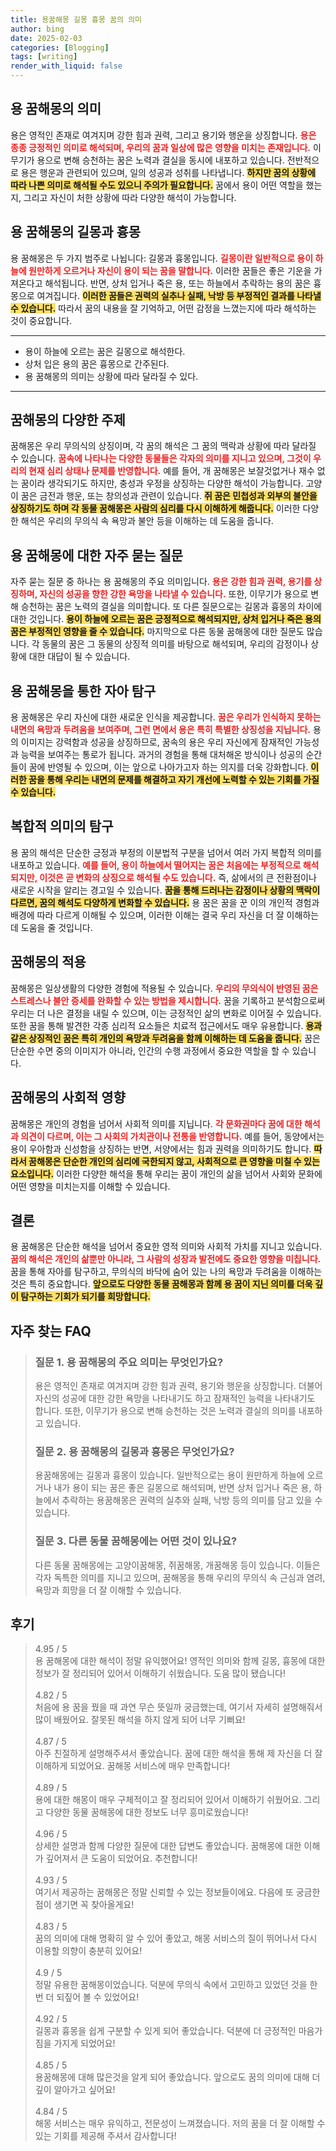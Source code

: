 ```yaml
---
title: 용꿈해몽 길몽 흉몽 꿈의 의미
author: bing
date: 2025-02-03
categories: [Blogging]
tags: [writing]
render_with_liquid: false
---
```



<h2 id='용 꿈해몽의 의미'>용 꿈해몽의 의미</h2>

<p>용은 영적인 존재로 여겨지며 강한 힘과 권력, 그리고 용기와 행운을 상징합니다. <b><span style="color: #ee2323;">용은 종종 긍정적인 의미로 해석되며, 우리의 꿈과 일상에 많은 영향을 미치는 존재입니다.</span></b> 이무기가 용으로 변해 승천하는 꿈은 노력과 결실을 동시에 내포하고 있습니다. 전반적으로 용은 행운과 관련되어 있으며, 일의 성공과 성취를 나타냅니다. <b><span style="background-color: #ffe066;">하지만 꿈의 상황에 따라 나쁜 의미로 해석될 수도 있으니 주의가 필요합니다.</span></b> 꿈에서 용이 어떤 역할을 했는지, 그리고 자신이 처한 상황에 따라 다양한 해석이 가능합니다.</p>

<h2 id='용 꿈해몽의 길몽과 흉몽'>용 꿈해몽의 길몽과 흉몽</h2>

<p>용 꿈해몽은 두 가지 범주로 나뉩니다: 길몽과 흉몽입니다. <b><span style="color: #ee2323;">길몽이란 일반적으로 용이 하늘에 원만하게 오르거나 자신이 용이 되는 꿈을 말합니다.</span></b> 이러한 꿈들은 좋은 기운을 가져온다고 해석됩니다. 반면, 상처 입거나 죽은 용, 또는 하늘에서 추락하는 용의 꿈은 흉몽으로 여겨집니다. <b><span style="background-color: #ffe066;">이러한 꿈들은 권력의 실추나 실패, 낙방 등 부정적인 결과를 나타낼 수 있습니다.</span></b> 따라서 꿈의 내용을 잘 기억하고, 어떤 감정을 느꼈는지에 따라 해석하는 것이 중요합니다.</p>

<hr />

<ul>
    <li>용이 하늘에 오르는 꿈은 길몽으로 해석한다.</li>
    <li>상처 입은 용의 꿈은 흉몽으로 간주된다.</li>
    <li>용 꿈해몽의 의미는 상황에 따라 달라질 수 있다.</li>
</ul>

<hr />

<h2 id='꿈해몽의 다양한 주제'>꿈해몽의 다양한 주제</h2>

<p>꿈해몽은 우리 무의식의 상징이며, 각 꿈의 해석은 그 꿈의 맥락과 상황에 따라 달라질 수 있습니다. <b><span style="color: #ee2323;">꿈속에 나타나는 다양한 동물들은 각자의 의미를 지니고 있으며, 그것이 우리의 현재 심리 상태나 문제를 반영합니다.</span></b> 예를 들어, 개 꿈해몽은 보잘것없거나 재수 없는 꿈이라 생각되기도 하지만, 충성과 우정을 상징하는 다양한 해석이 가능합니다. 고양이 꿈은 금전과 행운, 또는 창의성과 관련이 있습니다. <b><span style="background-color: #ffe066;">쥐 꿈은 민첩성과 외부의 불안을 상징하기도 하며 각 동물 꿈해몽은 사람의 심리를 다시 이해하게 해줍니다.</span></b> 이러한 다양한 해석은 우리의 무의식 속 욕망과 불안 등을 이해하는 데 도움을 줍니다.</p>

<h2 id='용 꿈해몽에 대한 자주 묻는 질문'>용 꿈해몽에 대한 자주 묻는 질문</h2>

<p>자주 묻는 질문 중 하나는 용 꿈해몽의 주요 의미입니다. <b><span style="color: #ee2323;">용은 강한 힘과 권력, 용기를 상징하며, 자신의 성공을 향한 강한 욕망을 나타낼 수 있습니다.</span></b> 또한, 이무기가 용으로 변해 승천하는 꿈은 노력의 결실을 의미합니다. 또 다른 질문으로는 길몽과 흉몽의 차이에 대한 것입니다. <b><span style="background-color: #ffe066;">용이 하늘에 오르는 꿈은 긍정적으로 해석되지만, 상처 입거나 죽은 용의 꿈은 부정적인 영향을 줄 수 있습니다.</span></b> 마지막으로 다른 동물 꿈해몽에 대한 질문도 많습니다. 각 동물의 꿈은 그 동물의 상징적 의미를 바탕으로 해석되며, 우리의 감정이나 상황에 대한 대답이 될 수 있습니다.</p>

<h2 id='용 꿈해몽을 통한 자아 탐구'>용 꿈해몽을 통한 자아 탐구</h2>

<p>용 꿈해몽은 우리 자신에 대한 새로운 인식을 제공합니다. <b><span style="color: #ee2323;">꿈은 우리가 인식하지 못하는 내면의 욕망과 두려움을 보여주며, 그런 면에서 용은 특히 특별한 상징성을 지닙니다.</span></b> 용의 이미지는 강력함과 성공을 상징하므로, 꿈속의 용은 우리 자신에게 잠재적인 가능성과 능력을 보여주는 통로가 됩니다. 과거의 경험을 통해 대처해온 방식이나 성공의 순간들이 꿈에 반영될 수 있으며, 이는 앞으로 나아가고자 하는 의지를 더욱 강화합니다. <b><span style="background-color: #ffe066;">이러한 꿈을 통해 우리는 내면의 문제를 해결하고 자기 개선에 노력할 수 있는 기회를 가질 수 있습니다.</span></b></p>

<h2 id='복합적 의미의 탐구'>복합적 의미의 탐구</h2>

<p>용 꿈의 해석은 단순한 긍정과 부정의 이분법적 구분을 넘어서 여러 가지 복합적 의미를 내포하고 있습니다. <b><span style="color: #ee2323;">예를 들어, 용이 하늘에서 떨어지는 꿈은 처음에는 부정적으로 해석되지만, 이것은 곧 변화의 상징으로 해석될 수도 있습니다.</span></b> 즉, 삶에서의 큰 전환점이나 새로운 시작을 알리는 경고일 수 있습니다. <b><span style="background-color: #ffe066;">꿈을 통해 드러나는 감정이나 상황의 맥락이 다르면, 꿈의 해석도 다양하게 변화할 수 있습니다.</span></b> 용 꿈은 꿈을 꾼 이의 개인적 경험과 배경에 따라 다르게 이해될 수 있으며, 이러한 이해는 결국 우리 자신을 더 잘 이해하는 데 도움을 줄 것입니다.</p>

<h2 id='꿈해몽의 적용'>꿈해몽의 적용</h2>

<p>꿈해몽은 일상생활의 다양한 경험에 적용될 수 있습니다. <b><span style="color: #ee2323;">우리의 무의식이 반영된 꿈은 스트레스나 불안 증세를 완화할 수 있는 방법을 제시합니다.</span></b> 꿈을 기록하고 분석함으로써 우리는 더 나은 결정을 내릴 수 있으며, 이는 긍정적인 삶의 변화로 이어질 수 있습니다. 또한 꿈을 통해 발견한 각종 심리적 요소들은 치료적 접근에서도 매우 유용합니다. <b><span style="background-color: #ffe066;">용과 같은 상징적인 꿈은 특히 개인의 욕망과 두려움을 함께 이해하는 데 도움을 줍니다.</span></b> 꿈은 단순한 수면 중의 이미지가 아니라, 인간의 수행 과정에서 중요한 역할을 할 수 있습니다.</p>

<h2 id='꿈해몽의 사회적 영향'>꿈해몽의 사회적 영향</h2>

<p>꿈해몽은 개인의 경험을 넘어서 사회적 의미를 지닙니다. <b><span style="color: #ee2323;">각 문화권마다 꿈에 대한 해석과 의견이 다르며, 이는 그 사회의 가치관이나 전통을 반영합니다.</span></b> 예를 들어, 동양에서는 용이 우아함과 신성함을 상징하는 반면, 서양에서는 힘과 권력을 의미하기도 합니다. <b><span style="background-color: #ffe066;">따라서 꿈해몽은 단순한 개인의 심리에 국한되지 않고, 사회적으로 큰 영향을 미칠 수 있는 요소입니다.</span></b> 이러한 다양한 해석을 통해 우리는 꿈이 개인의 삶을 넘어서 사회와 문화에 어떤 영향을 미치는지를 이해할 수 있습니다.</p>

<h2 id='결론'>결론</h2>

<p>용 꿈해몽은 단순한 해석을 넘어서 중요한 영적 의미와 사회적 가치를 지니고 있습니다. <b><span style="color: #ee2323;">꿈의 해석은 개인의 삶뿐만 아니라, 그 사람의 성장과 발전에도 중요한 영향을 미칩니다.</span></b> 꿈을 통해 자아를 탐구하고, 무의식의 바닥에 숨어 있는 나의 욕망과 두려움을 이해하는 것은 특히 중요합니다. <b><span style="background-color: #ffe066;">앞으로도 다양한 동물 꿈해몽과 함께 용 꿈이 지닌 의미를 더욱 깊이 탐구하는 기회가 되기를 희망합니다.</span></b></p>


<h2 id='자주_찾는_FAQ'>자주 찾는 FAQ</h2>
<div itemscope="" itemtype="https://schema.org/FAQPage"> 
<blockquote> 
<div itemscope="" itemprop="mainEntity" itemtype="https://schema.org/Question"> 
<h3 itemprop="name">질문 1. 용 꿈해몽의 주요 의미는 무엇인가요?</h3> 
<div itemscope="" itemprop="acceptedAnswer" itemtype="https://schema.org/Answer"> 
<span itemprop="text"> 
<p>용은 영적인 존재로 여겨지며 강한 힘과 권력, 용기와 행운을 상징합니다. 더불어 자신의 성공에 대한 강한 욕망을 나타내기도 하고 잠재적인 능력을 나타내기도 합니다. 또한, 이무기가 용으로 변해 승천하는 것은 노력과 결실의 의미를 내포하고 있습니다.</p> 
</span> 
</div> 
</div> 

<div itemscope="" itemprop="mainEntity" itemtype="https://schema.org/Question"> 
<h3 itemprop="name">질문 2. 용 꿈해몽의 길몽과 흉몽은 무엇인가요?</h3> 
<div itemscope="" itemprop="acceptedAnswer" itemtype="https://schema.org/Answer"> 
<span itemprop="text"> 
<p>용꿈해몽에는 길몽과 흉몽이 있습니다. 일반적으로는 용이 원만하게 하늘에 오르거나 내가 용이 되는 꿈은 좋은 길몽으로 해석되며, 반면 상처 입거나 죽은 용, 하늘에서 추락하는 용꿈해몽은 권력의 실추와 실패, 낙방 등의 의미를 담고 있을 수 있습니다.</p> 
</span> 
</div> 
</div> 

<div itemscope="" itemprop="mainEntity" itemtype="https://schema.org/Question"> 
<h3 itemprop="name">질문 3. 다른 동물 꿈해몽에는 어떤 것이 있나요?</h3> 
<div itemscope="" itemprop="acceptedAnswer" itemtype="https://schema.org/Answer"> 
<span itemprop="text"> 
<p>다른 동물 꿈해몽에는 고양이꿈해몽, 쥐꿈해몽, 개꿈해몽 등이 있습니다. 이들은 각자 독특한 의미를 지니고 있으며, 꿈해몽을 통해 우리의 무의식 속 근심과 염려, 욕망과 희망을 더 잘 이해할 수 있습니다.</p> 
</span> 
</div> 
</div> 
</blockquote> 
</div>
<h2 id='후기'>후기</h2>
<div itemscope itemtype="https://schema.org/Product">
  <blockquote>
  <div itemprop="review" itemscope itemtype="https://schema.org/Review">
      <div itemprop="reviewRating" itemscope itemtype="https://schema.org/Rating"> <span itemprop="ratingValue">4.95</span> / <span itemprop="bestRating">5</span> </div>
      <span itemprop="reviewBody">용 꿈해몽에 대한 해석이 정말 유익했어요! 영적인 의미와 함께 길몽, 흉몽에 대한 정보가 잘 정리되어 있어서 이해하기 쉬웠습니다. 도움 많이 됐습니다!</span>
  </div>
  <br>
  <div itemprop="review" itemscope itemtype="https://schema.org/Review">
      <div itemprop="reviewRating" itemscope itemtype="https://schema.org/Rating"> <span itemprop="ratingValue">4.82</span> / <span itemprop="bestRating">5</span> </div>
      <span itemprop="reviewBody">처음에 용 꿈을 꿨을 때 과연 무슨 뜻일까 궁금했는데, 여기서 자세히 설명해줘서 많이 배웠어요. 잘못된 해석을 하지 않게 되어 너무 기뻐요!</span>
  </div>
  <br>
  <div itemprop="review" itemscope itemtype="https://schema.org/Review">
      <div itemprop="reviewRating" itemscope itemtype="https://schema.org/Rating"> <span itemprop="ratingValue">4.87</span> / <span itemprop="bestRating">5</span> </div>
      <span itemprop="reviewBody">아주 친절하게 설명해주셔서 좋았습니다. 꿈에 대한 해석을 통해 제 자신을 더 잘 이해하게 되었어요. 꿈해몽 서비스에 매우 만족합니다!</span>
  </div>
  <br>
  <div itemprop="review" itemscope itemtype="https://schema.org/Review">
      <div itemprop="reviewRating" itemscope itemtype="https://schema.org/Rating"> <span itemprop="ratingValue">4.89</span> / <span itemprop="bestRating">5</span> </div>
      <span itemprop="reviewBody">용에 대한 해몽이 매우 구체적이고 잘 정리되어 있어서 이해하기 쉬웠어요. 그리고 다양한 동물 꿈해몽에 대한 정보도 너무 흥미로웠습니다!</span>
  </div>
  <br>
  <div itemprop="review" itemscope itemtype="https://schema.org/Review">
      <div itemprop="reviewRating" itemscope itemtype="https://schema.org/Rating"> <span itemprop="ratingValue">4.96</span> / <span itemprop="bestRating">5</span> </div>
      <span itemprop="reviewBody">상세한 설명과 함께 다양한 질문에 대한 답변도 좋았습니다. 꿈해몽에 대한 이해가 깊어져서 큰 도움이 되었어요. 추천합니다!</span>
  </div>
  <br>
  <div itemprop="review" itemscope itemtype="https://schema.org/Review">
      <div itemprop="reviewRating" itemscope itemtype="https://schema.org/Rating"> <span itemprop="ratingValue">4.93</span> / <span itemprop="bestRating">5</span> </div>
      <span itemprop="reviewBody">여기서 제공하는 꿈해몽은 정말 신뢰할 수 있는 정보들이에요. 다음에 또 궁금한 점이 생기면 꼭 찾아올게요!</span>
  </div>
  <br>
  <div itemprop="review" itemscope itemtype="https://schema.org/Review">
      <div itemprop="reviewRating" itemscope itemtype="https://schema.org/Rating"> <span itemprop="ratingValue">4.83</span> / <span itemprop="bestRating">5</span> </div>
      <span itemprop="reviewBody">꿈의 의미에 대해 명확히 알 수 있어 좋았고, 해몽 서비스의 질이 뛰어나서 다시 이용할 의향이 충분히 있어요!</span>
  </div>
  <br>
  <div itemprop="review" itemscope itemtype="https://schema.org/Review">
      <div itemprop="reviewRating" itemscope itemtype="https://schema.org/Rating"> <span itemprop="ratingValue">4.9</span> / <span itemprop="bestRating">5</span> </div>
      <span itemprop="reviewBody">정말 유용한 꿈해몽이었습니다. 덕분에 무의식 속에서 고민하고 있었던 것을 한 번 더 되짚어 볼 수 있었어요!</span>
  </div>
  <br>
  <div itemprop="review" itemscope itemtype="https://schema.org/Review">
      <div itemprop="reviewRating" itemscope itemtype="https://schema.org/Rating"> <span itemprop="ratingValue">4.92</span> / <span itemprop="bestRating">5</span> </div>
      <span itemprop="reviewBody">길몽과 흉몽을 쉽게 구분할 수 있게 되어 좋았습니다. 덕분에 더 긍정적인 마음가짐을 가지게 되었어요!</span>
  </div>
  <br>
  <div itemprop="review" itemscope itemtype="https://schema.org/Review">
      <div itemprop="reviewRating" itemscope itemtype="https://schema.org/Rating"> <span itemprop="ratingValue">4.85</span> / <span itemprop="bestRating">5</span> </div>
      <span itemprop="reviewBody">용꿈해몽에 대해 많은것을 알게 되어 좋았습니다. 앞으로도 꿈의 의미에 대해 더 깊이 알아가고 싶어요!</span>
  </div>
  <br>
  <div itemprop="review" itemscope itemtype="https://schema.org/Review">
      <div itemprop="reviewRating" itemscope itemtype="https://schema.org/Rating"> <span itemprop="ratingValue">4.84</span> / <span itemprop="bestRating">5</span> </div>
      <span itemprop="reviewBody">해몽 서비스는 매우 유익하고, 전문성이 느껴졌습니다. 저의 꿈을 더 잘 이해할 수 있는 기회를 제공해 주셔서 감사합니다!</span>
  </div>
  </blockquote>
</div>

